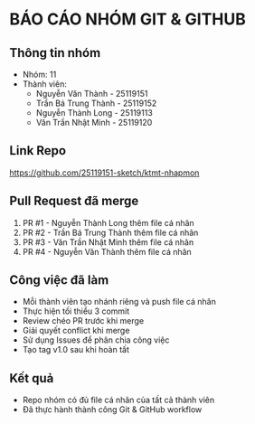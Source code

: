 # BÁO CÁO NHÓM GIT & GITHUB

## Thông tin nhóm
- Nhóm: 11
- Thành viên:
  - Nguyễn Văn Thành - 25119151
  - Trần Bá Trung Thành - 25119152
  - Nguyễn Thành Long - 25119113
  - Văn Trần Nhật Minh - 25119120

## Link Repo
https://github.com/25119151-sketch/ktmt-nhapmon

## Pull Request đã merge
1. PR #1 - Nguyễn Thành Long thêm file cá nhân
2. PR #2 - Trần Bá Trung Thành thêm file cá nhân
3. PR #3 - Văn Trần Nhật Minh thêm file cá nhân
4. PR #4 - Nguyễn Văn Thành thêm file cá nhân

## Công việc đã làm
- Mỗi thành viên tạo nhánh riêng và push file cá nhân
- Thực hiện tối thiểu 3 commit
- Review chéo PR trước khi merge
- Giải quyết conflict khi merge
- Sử dụng Issues để phân chia công việc
- Tạo tag v1.0 sau khi hoàn tất

## Kết quả
- Repo nhóm có đủ file cá nhân của tất cả thành viên
- Đã thực hành thành công Git & GitHub workflow
